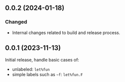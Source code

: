 ## 0.0.2 (2024-01-18)

### Changed

- Internal changes related to build and release process.

## 0.0.1 (2023-11-13)

Initial release, handle basic cases of:

- unlabeled: `let%fun`
- simple labels such as `~f`: `let%fun.F`
